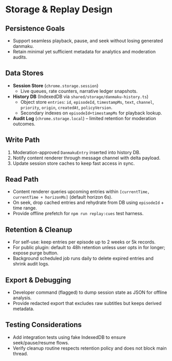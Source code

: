 # Storage & Replay Design

## Persistence Goals
- Support seamless playback, pause, and seek without losing generated danmaku.
- Retain minimal yet sufficient metadata for analytics and moderation audits.

## Data Stores
- **Session Store** (`chrome.storage.session`)
  - Live queues, rate counters, narrative ledger snapshots.
- **History DB** (IndexedDB via `shared/storage/danmaku-history.ts`)
  - Object store `entries`: `id`, `episodeId`, `timestampMs`, `text`, `channel`, `priority`, `origin`, `createdAt`, `policyVersion`.
  - Secondary indexes on `episodeId+timestampMs` for playback lookup.
- **Audit Log** (`chrome.storage.local`) – limited retention for moderation outcomes.

## Write Path
1. Moderation-approved `DanmakuEntry` inserted into history DB.
2. Notify content renderer through message channel with delta payload.
3. Update session store caches to keep fast access in sync.

## Read Path
- Content renderer queries upcoming entries within `[currentTime, currentTime + horizonMs]` (default horizon 6s).
- On seek, drop cached entries and rehydrate from DB using `episodeId` + time range.
- Provide offline prefetch for `npm run replay:cues` test harness.

## Retention & Cleanup
- For self-use: keep entries per episode up to 2 weeks or 5k records.
- For public plugin: default to 48h retention unless user opts in for longer; expose purge button.
- Background scheduled job runs daily to delete expired entries and shrink audit logs.

## Export & Debugging
- Developer command (flagged) to dump session state as JSON for offline analysis.
- Provide redacted export that excludes raw subtitles but keeps derived metadata.

## Testing Considerations
- Add integration tests using fake IndexedDB to ensure seek/pause/resume flows.
- Verify cleanup routine respects retention policy and does not block main thread.
